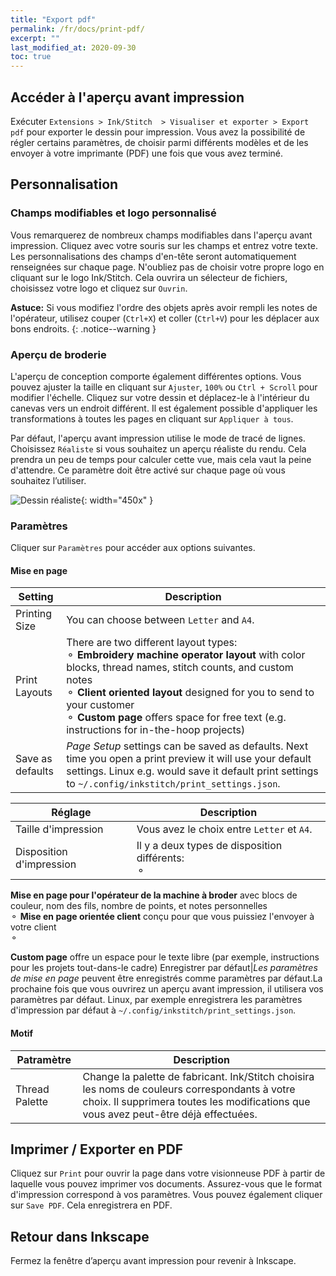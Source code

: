 ```yaml
---
title: "Export pdf"
permalink: /fr/docs/print-pdf/
excerpt: ""
last_modified_at: 2020-09-30
toc: true
---
```

## Accéder à l'aperçu avant impression

Exécuter `Extensions > Ink/Stitch  > Visualiser et exporter > Export pdf` pour exporter le dessin pour impression. Vous avez la possibilité de régler certains paramètres, de choisir parmi différents modèles et de les envoyer à votre imprimante (PDF) une fois que vous avez terminé.
## Personnalisation

### Champs modifiables et logo personnalisé
Vous remarquerez de nombreux champs modifiables dans l'aperçu avant impression. Cliquez avec votre souris sur les champs et entrez votre texte. Les personnalisations des champs d'en-tête seront automatiquement renseignées sur chaque page.
N'oubliez pas de choisir votre propre logo en cliquant sur le logo Ink/Stitch. Cela ouvrira un sélecteur de fichiers, choisissez votre logo et cliquez sur `Ouvrin`.

**Astuce:** Si vous modifiez l'ordre des objets après avoir rempli les notes de l'opérateur, utilisez couper (`Ctrl+X`) et coller (`Ctrl+V`) pour les déplacer aux bons endroits.
{: .notice--warning }

### Aperçu de broderie

L'aperçu de conception comporte également différentes options. Vous pouvez ajuster la taille en cliquant sur `Ajuster`, `100%` ou `Ctrl + Scroll` pour modifier l'échelle. Cliquez sur votre dessin et déplacez-le à l'intérieur du canevas vers un endroit différent. Il est également possible d'appliquer les transformations à toutes les pages en cliquant sur `Appliquer à tous`.

Par défaut, l'aperçu avant impression utilise le mode de tracé de lignes. Choisissez `Réaliste` si vous souhaitez un aperçu réaliste du rendu. Cela prendra un peu de temps pour calculer cette vue, mais cela vaut la peine d'attendre. Ce paramètre doit être activé sur chaque page où vous souhaitez l’utiliser.

![Dessin réaliste](/assets/images/docs/en/print-realistic-rendering.jpg){: width="450x" }

### Paramètres

Cliquer sur `Paramètres` pour accéder aux options suivantes.

#### Mise en page


Setting|Description
---|---
Printing Size|You can choose between `Letter` and `A4`.
Print Layouts|There are two different layout types:<br />⚬ **Embroidery machine operator layout** with color blocks, thread names, stitch counts, and custom notes<br />⚬ **Client oriented layout** designed for you to send to your customer<br />⚬ **Custom page** offers space for free text (e.g. instructions for in-the-hoop projects)
Save as defaults|*Page Setup* settings can be saved as defaults. Next time you open a print preview it will use your default settings. Linux e.g. would save it default print settings to `~/.config/inkstitch/print_settings.json`.


Réglage|Description
---|---
Taille d'impression|Vous avez le choix entre `Letter` et `A4`.
Disposition d'impression|Il y a deux types de disposition différents:<br />⚬ 
**Mise en page pour l'opérateur de la machine à broder** avec  blocs de couleur, nom des fils, nombre de points, et notes personnelles<br />⚬ 
**Mise en page orientée client** conçu pour que vous puissiez l'envoyer à votre client<br />⚬ 

**Custom page** offre un espace pour le texte libre (par exemple, instructions pour les projets tout-dans-le cadre)
Enregistrer par défaut|*Les paramètres de mise en page* peuvent être enregistrés comme paramètres par défaut.La prochaine fois que vous ouvrirez un aperçu avant impression, il utilisera vos paramètres par défaut. Linux, par exemple enregistrera les paramètres d'impression par défaut à `~/.config/inkstitch/print_settings.json`.

#### Motif

Patramètre|Description
---|---
Thread Palette|Change la palette de fabricant. Ink/Stitch choisira les noms de couleurs correspondants à votre choix. Il supprimera toutes les modifications que vous avez peut-être déjà effectuées.
## Imprimer / Exporter en PDF

Cliquez sur `Print` pour ouvrir la page dans votre visionneuse PDF à partir de laquelle vous pouvez imprimer vos documents. Assurez-vous que le format d'impression correspond à vos paramètres.  Vous pouvez également cliquer sur `Save PDF`. Cela enregistrera en PDF.

## Retour dans Inkscape

Fermez la fenêtre d’aperçu avant impression pour revenir à Inkscape.
